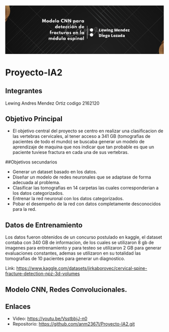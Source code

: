 ![Image text](https://github.com/anm2367l/Proyecto-IA2/blob/main/baner-ia2.png)

# Proyecto-IA2

## Integrantes
Lewing Andres Mendez Ortiz codigo 2162120

## Objetivo Principal

- El objetivo central del proyecto se centro en realizar una clasificacion de las vertebras cervicales, al tener acceso a 341 GB  (tomografias de pacientes de todo el mundo) se buscaba generar un modelo de aprendizaje de maquina que nos indicar que tan probable es que un paciente tuviese fractura en cada una de sus vertebras.

##Objetivos secundarios

- Generar un dataset basado en los datos.
- Diseñar un modelo de redes neuronales que se adaptase de forma adecuada al problema.
- Clasificar las tomografias en 14 carpetas las cuales corresponderian a los datos categorizados.
- Entrenar la red neuronal con los datos categorizados.
- Pobar el desempeño de la red con datos completamente desconocidos para la red.


## Datos de Entrenamiento

Los datos fueron obtenidos de un concurso postulado en kaggle, el dataset contaba con 340 GB de informacion, de los cuales se utilizaron 8 gb de imagenes para entrenamiento y para testeo se utilizaron 2 GB para generar evaluaciones constantes, ademas se utilizaron en su totalidad las tomografias de 10 pacientes para generar un diagnostico.

Link: https://www.kaggle.com/datasets/jirkaborovec/cervical-spine-fracture-detection-npz-3d-volumes

## Modelo CNN, Redes Convolucionales.
## Enlaces

- Video: https://youtu.be/VsstbbjJ-n0
- Repositorio: https://github.com/anm2367l/Proyecto-IA2.git


